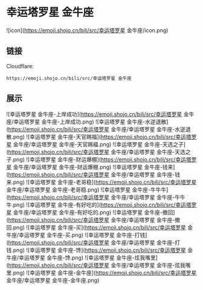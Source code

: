 # 幸运塔罗星 金牛座
![icon](https://emoji.shojo.cn/bili/src/幸运塔罗星 金牛座/icon.png)
## 链接
Cloudflare:
```
https://emoji.shojo.cn/bili/src/幸运塔罗星 金牛座
```
## 展示
![幸运塔罗星 金牛座-上岸成功](https://emoji.shojo.cn/bili/src/幸运塔罗星 金牛座/幸运塔罗星 金牛座-上岸成功.png)
![幸运塔罗星 金牛座-水逆退散](https://emoji.shojo.cn/bili/src/幸运塔罗星 金牛座/幸运塔罗星 金牛座-水逆退散.png)
![幸运塔罗星 金牛座-天官赐福](https://emoji.shojo.cn/bili/src/幸运塔罗星 金牛座/幸运塔罗星 金牛座-天官赐福.png)
![幸运塔罗星 金牛座-天选之子](https://emoji.shojo.cn/bili/src/幸运塔罗星 金牛座/幸运塔罗星 金牛座-天选之子.png)
![幸运塔罗星 金牛座-财运爆棚](https://emoji.shojo.cn/bili/src/幸运塔罗星 金牛座/幸运塔罗星 金牛座-财运爆棚.png)
![幸运塔罗星 金牛座-钱来](https://emoji.shojo.cn/bili/src/幸运塔罗星 金牛座/幸运塔罗星 金牛座-钱来.png)
![幸运塔罗星 金牛座-老哥稳](https://emoji.shojo.cn/bili/src/幸运塔罗星 金牛座/幸运塔罗星 金牛座-老哥稳.png)
![幸运塔罗星 金牛座-牛牛牛](https://emoji.shojo.cn/bili/src/幸运塔罗星 金牛座/幸运塔罗星 金牛座-牛牛牛.png)
![幸运塔罗星 金牛座-有好吃的](https://emoji.shojo.cn/bili/src/幸运塔罗星 金牛座/幸运塔罗星 金牛座-有好吃的.png)
![幸运塔罗星 金牛座-撤回](https://emoji.shojo.cn/bili/src/幸运塔罗星 金牛座/幸运塔罗星 金牛座-撤回.png)
![幸运塔罗星 金牛座-买](https://emoji.shojo.cn/bili/src/幸运塔罗星 金牛座/幸运塔罗星 金牛座-买.png)
![幸运塔罗星 金牛座-打钱](https://emoji.shojo.cn/bili/src/幸运塔罗星 金牛座/幸运塔罗星 金牛座-打钱.png)
![幸运塔罗星 金牛座-馋](https://emoji.shojo.cn/bili/src/幸运塔罗星 金牛座/幸运塔罗星 金牛座-馋.png)
![幸运塔罗星 金牛座-炫我嘴里](https://emoji.shojo.cn/bili/src/幸运塔罗星 金牛座/幸运塔罗星 金牛座-炫我嘴里.png)
![幸运塔罗星 金牛座-金牛座](https://emoji.shojo.cn/bili/src/幸运塔罗星 金牛座/幸运塔罗星 金牛座-金牛座.png)
